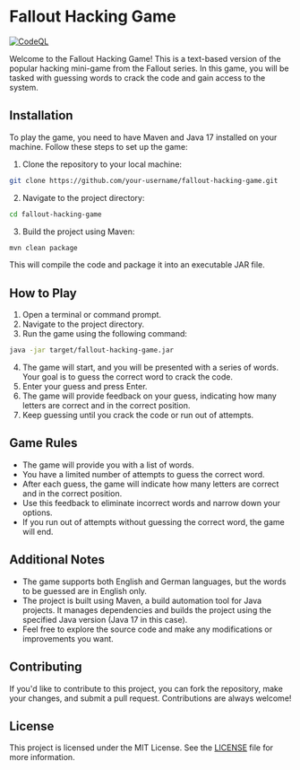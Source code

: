 # Fallout Hacking Game

[![CodeQL](https://github.com/Joel-Schaltenbrand/FalloutHackingGame/actions/workflows/codeql.yml/badge.svg?branch=master)](https://github.com/Joel-Schaltenbrand/FalloutHackingGame/actions/workflows/codeql.yml)

Welcome to the Fallout Hacking Game! This is a text-based version of the popular hacking mini-game from the Fallout
series. In this game, you will be tasked with guessing words to crack the code and gain access to the system.

## Installation

To play the game, you need to have Maven and Java 17 installed on your machine. Follow these steps to set up the game:

1. Clone the repository to your local machine:

```bash
git clone https://github.com/your-username/fallout-hacking-game.git
```

2. Navigate to the project directory:

```bash
cd fallout-hacking-game
```

3. Build the project using Maven:

```bash
mvn clean package
```

This will compile the code and package it into an executable JAR file.

## How to Play

1. Open a terminal or command prompt.
2. Navigate to the project directory.
3. Run the game using the following command:

```bash
java -jar target/fallout-hacking-game.jar
```

4. The game will start, and you will be presented with a series of words. Your goal is to guess the correct word to
   crack the code.
5. Enter your guess and press Enter.
6. The game will provide feedback on your guess, indicating how many letters are correct and in the correct position.
7. Keep guessing until you crack the code or run out of attempts.

## Game Rules

- The game will provide you with a list of words.
- You have a limited number of attempts to guess the correct word.
- After each guess, the game will indicate how many letters are correct and in the correct position.
- Use this feedback to eliminate incorrect words and narrow down your options.
- If you run out of attempts without guessing the correct word, the game will end.

## Additional Notes

- The game supports both English and German languages, but the words to be guessed are in English only.
- The project is built using Maven, a build automation tool for Java projects. It manages dependencies and builds the
  project using the specified Java version (Java 17 in this case).
- Feel free to explore the source code and make any modifications or improvements you want.

## Contributing

If you'd like to contribute to this project, you can fork the repository, make your changes, and submit a pull request.
Contributions are always welcome!

## License

This project is licensed under the MIT License. See the [LICENSE](./LICENSE) file for more information.
